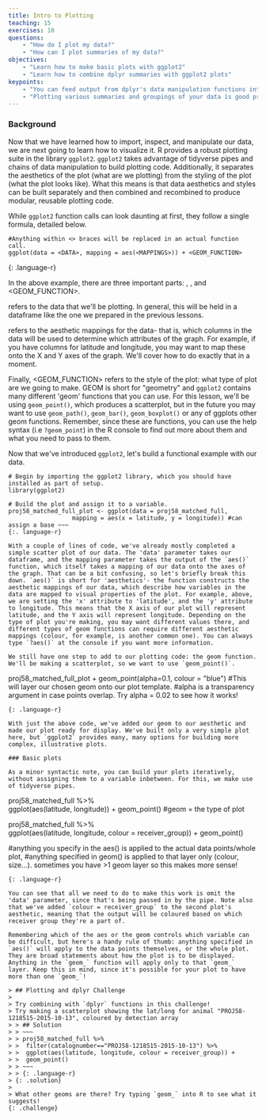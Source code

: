 ```yaml
---
title: Intro to Plotting
teaching: 15
exercises: 10
questions:
    - "How do I plot my data?"
    - "How can I plot summaries of my data?"
objectives:
    - "Learn how to make basic plots with ggplot2"
    - "Learn how to combine dplyr summaries with ggplot2 plots"
keypoints:
    - "You can feed output from dplyr's data manipulation functions into ggplot using pipes."
    - "Plotting various summaries and groupings of your data is good practice at the exploratory phase, and dplyr and ggplot make iterating different ideas straightforward."	  
---
```


### Background

Now that we have learned how to import, inspect, and manipulate our data, we are next going to learn how to visualize it. R provides a robust plotting suite in the library `ggplot2`. `ggplot2` takes advantage of tidyverse pipes and chains of data manipulation to build plotting code. Additionally, it separates the aesthetics of the plot (what are we plotting) from the styling of the plot (what the plot looks like). What this means is that data aesthetics and styles can be built separately and then combined and recombined to produce modular, reusable plotting code. 

While `ggplot2` function calls can look daunting at first, they follow a single formula, detailed below.

~~~
#Anything within <> braces will be replaced in an actual function call. 
ggplot(data = <DATA>, mapping = aes(<MAPPINGS>)) + <GEOM_FUNCTION>
~~~
{: .language-r}

In the above example, there are three important parts: <DATA>, <MAAPINGS>, and <GEOM_FUNCTION>. 

<DATA> refers to the data that we'll be plotting. In general, this will be held in a dataframe like the one we prepared in the previous lessons.

<MAPPINGS> refers to the aesthetic mappings for the data- that is, which columns in the data will be used to determine which attributes of the graph. For example, if you have columns for latitude and longitude, you may want to map these onto the X and Y axes of the graph. We'll cover how to do exactly that in a moment. 

Finally, <GEOM_FUNCTION> refers to the style of the plot: what type of plot are we going to make. GEOM is short for "geometry" and `ggplot2` contains many different 'geom' functions that you can use. For this lesson, we'll be using `geom_point()`, which produces a scatterplot, but in the future you may want to use `geom_path()`, `geom_bar()`, `geom_boxplot()` or any of ggplots other geom functions. Remember, since these are functions, you can use the help syntax (i.e `?geom_point`) in the R console to find out more about them and what you need to pass to them. 

Now that we've introduced `ggplot2`, let's build a functional example with our data. 

~~~
# Begin by importing the ggplot2 library, which you should have installed as part of setup.
library(ggplot2)

# Build the plot and assign it to a variable. 
proj58_matched_full_plot <- ggplot(data = proj58_matched_full, 
                  mapping = aes(x = latitude, y = longitude)) #can assign a base ~~~
{:. language-r}

With a couple of lines of code, we've already mostly completed a simple scatter plot of our data. The 'data' parameter takes our dataframe, and the mapping parameter takes the output of the `aes()` function, which itself takes a mapping of our data onto the axes of the graph. That can be a bit confusing, so let's briefly break this down. `aes()` is short for 'aesthetics'- the function constructs the aesthetic mappings of our data, which describe how variables in the data are mapped to visual properties of the plot. For example, above, we are setting the 'x' attribute to 'latitude', and the 'y' attribute to longitude. This means that the X axis of our plot will represent latitude, and the Y axis will represent longitude. Depending on the type of plot you're making, you may want different values there, and different types of geom functions can require different aesthetic mappings (colour, for example, is another common one). You can always type `?aes()` at the console if you want more information. 

We still have one step to add to our plotting code: the geom function. We'll be making a scatterplot, so we want to use `geom_point()`. 

~~~
proj58_matched_full_plot + 
  geom_point(alpha=0.1, 
             colour = "blue") 
#This will layer our chosen geom onto our plot template. 
#alpha is a transparency argument in case points overlap. Try alpha = 0.02 to see how it works!
~~~
{: .language-r}

With just the above code, we've added our geom to our aesthetic and made our plot ready for display. We've built only a very simple plot here, but `ggplot2` provides many, many options for building more complex, illustrative plots. 

### Basic plots

As a minor syntactic note, you can build your plots iteratively, without assigning them to a variable inbetween. For this, we make use of tidyverse pipes. 
~~~
proj58_matched_full %>%  
  ggplot(aes(latitude, longitude)) +
  geom_point() #geom = the type of plot

proj58_matched_full %>%  
  ggplot(aes(latitude, longitude, colour = receiver_group)) + 
  geom_point()


#anything you specify in the aes() is applied to the actual data points/whole plot,
#anything specified in geom() is applied to that layer only (colour, size...). sometimes you have >1 geom layer so this makes more sense!

~~~
{: .language-r}

You can see that all we need to do to make this work is omit the 'data' parameter, since that's being passed in by the pipe. Note also that we've added `colour = receiver_group` to the second plot's aesthetic, meaning that the output will be coloured based on which receiver group they're a part of.

Remembering which of the aes or the geom controls which variable can be difficult, but here's a handy rule of thumb: anything specified in `aes()` will apply to the data points themselves, or the whole plot. They are broad statements about how the plot is to be displayed. Anything in the `geom_` function will apply only to that `geom_` layer. Keep this in mind, since it's possible for your plot to have more than one `geom_`!

> ## Plotting and dplyr Challenge
>
> Try combining with `dplyr` functions in this challenge!
> Try making a scatterplot showing the lat/long for animal "PROJ58-1218515-2015-10-13", coloured by detection array
> > ## Solution
> > ~~~
> > proj58_matched_full %>%  
> >  filter(catalognumber=="PROJ58-1218515-2015-10-13") %>% 
> >  ggplot(aes(latitude, longitude, colour = receiver_group)) + 
> >  geom_point()
> > ~~~
> > {: .language-r}
> {: .solution}
>
> What other geoms are there? Try typing `geom_` into R to see what it suggests!
{: .challenge}